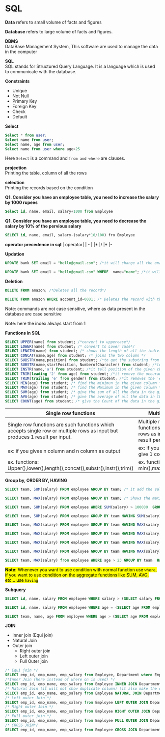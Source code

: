 # SQL
**Data** refers to small volume of facts and figures

**Database** refers to large volume of facts and figures.

**DBMS** \
DataBase Management System, This software are used to manage the data in the computer

**SQL**\
SQL stands for Structured Query Language. It is a language which is used to communicate with the database.

**Constraints**
* Unique
* Not Null
* Primary Key
* Foreign Key
* Check
* Default


**Select**
```sql
Select * from user;
Select name from user;
Select name, age from user;
Select name from user where age>25
```

Here `Select` is a command and `from and where` are clauses.

**projection**\
Printing the table, column of all the rows

**selection**\
Printing the records based on the condition

**Q1. Consider you have an employee table, you need to increase the salary by 1000 rupees**
```sql
Select id, name, email, salary+1000 from Employee
```
**Q1. Consider you have an employee table, you need to decrease the salary by 10% of the pervious salary**
```sql
SELECT id, name, email, salary-(salary*10/100) fro Employee
```

**operator precedence in sql**
| operator|
| - |
|*
|/
|+
|-

**Updation**
```SQL
UPDATE bank SET email = "hello@gmail.com"; /*it will change all the email in the column*/

UPDATE bank SET email = "hello@gmail.com" WHERE  name="name"; /*it will update mail only for the record where name="name"*/
```

**Deletion**
```SQL
DELETE FROM amazon; /*Deletes all the record*/

DELETE FROM amazon WHERE account_id=0001; /* Deletes the record with the account id is 0001*/
```
Note: commands are not case sensitive, where as data present in the database are case sensitive

Note: here the index always start from 1


**Functions in SQL**
```sql
SELECT UPPER(name) from student; /*convert to uppercase*/
SELECT LOWER(name) from student; /* convert to Lower case*/
SELECT LENGTH(name) from student; /* shows the length of all the individual name*/
SELECT CONCAT(name,age) from student; /* joins the two column */
SELECT SUBSTR(name,position) from student; /*to get the substring from the position*/
SELECT SUBSTR(name,startPosition, NumberofCharacter) from student; /*to get the substring from the startPosition and prints the NumberofCharacter mention in the function*/
SELECT INSTR(name,'a') from student; /*it tell position of the given character if that present is the giving cell*/
SELECT TRIM(leading '2' from age) from student; /*it remove the occurance of 2 will be trimmed (ex: 23 is trimmed to 3, and 22 is trimmed to NULL, 232 wille timmed to 32)(leading indicates the starting of the number)*/
SELECT TRIM(trailing 'e' from gender) from student; /*it removes the 'e' from the last (helle will trimmed to hell, hee will trimmed to h) (leading indicates the starting of the number)*/
SELECT MIN(age) from student; /* find the minimun in the given column */
SELECT MAX(age) from student; /* find the Maximum in the given column */
SELECT SUM(age) from student; /* give the sum of all the data in the given column column */
SELECT AVG(age) from student; /* give the average of all the data in the given column column */
SELECT COUNT(age) from student; /* give the Count of the data in the given column column */
```

Single row functions | Multiple row functions
-|-
Single row functions are such functions which accepts single row or multiple rows as input but produces 1 result per input. | Multiple row function are such functions single row or multiple rows as input but produces 1 result per group.
ex: if you gives n column and n column as output | ex: if you gives n column and it give 1 column as output.
ex. functions: Upper(),lower(),length(),concat(),substr(),instr(),trim() | ex. functions: min(),max(),sum(),avg(),count()

**Group by, ORDER BY, HAVING**
```sql
SELECT team, SUM(salary) FROM employee GROUP BY team; /* it add the salary for the same team */

SELECT team, MAX(salary) FROM employee GROUP BY team; /* Shows the maximum salary in the team */

SELECT team, SUM(salary) FROM employee WHERE SUM(salary) > 100000  GROUP BY team; /* This is not correct */

SELECT team, SUM(salary) FROM employee GROUP BY team HAVING SUM(salary) > 100000; /* Where is not used for agregate function, having should be used instead of where */

SELECT team, MAX(salary) FROM employee GROUP BY team HAVING MAX(salary) > 40000;

SELECT team, MAX(salary) FROM employee GROUP BY team HAVING MAX(salary) > 40000 ORDER BY MAX(salary) asc; /* order by ascending based on the salary */

SELECT team, MAX(salary) FROM employee GROUP BY team HAVING MAX(salary) > 40000 ORDER BY MAX(salary) desc; /* order by descending based on the salary */

SELECT team, MAX(salary) FROM employee GROUP BY team HAVING MAX(salary) > 40000 ORDER BY MAX(salary); /* default it sort in descending order.*/

SELECT team, MAX(salary) from employee WHERE age > 23 GROUP BY team  Having MAX(salary)>40000 ORDER BY salary desc;
```
<mark>**Note:** Whenever you want to use condition with normal function use `where`, if you want to use condition on the aggregate functions like SUM, AVG, etc... use `having`
</mark>


**Subquery**
```SQL
SELECT id, name, salary FROM employee WHERE salary > (SELECT salary FROM employee WHERE name="suraj");

SELECT id, name, salary FROM employee WHERE age = (SELECT age FROM employee WHERE name='Kavya');

SELECT team, name, age FROM employee WHERE age > (SELECT age FROM employee WHERE name='rimjim') AND team = (SELECT team FROM employee WHERE name='naveen');
```

**JOIN**
- Inner join (Equi join)
- Natural Join
- Outer join
    - Right outer join
    - Left outer join
    - Full Outer join


```sql
/* Equi join */
SELECT emp_id, emp_name, emp_salary from Employee, Department where Employee.dept_id = Department.dept_id
/*Inner Join (here instead of where on is used) */
SELECT emp_id, emp_name, emp_salary from Employee INNER JOIN Department ON Employee.dept_id = Department.dept_id
/* Natural Join (it will not show duplicate column) (it also make the common row as the first column)*/
SELECT emp_id, emp_name, emp_salary from Employee NATURAL JOIN Department ON Employee.dept_id = Department.dept_id
/* Left outer Join */
SELECT emp_id, emp_name, emp_salary from Employee LEFT OUTER JOIN Department ON Employee.dept_id = Department.dept_id
/* Right outer Join */
SELECT emp_id, emp_name, emp_salary from Employee RIGHT OUTER JOIN Department ON Employee.dept_id = Department.dept_id
/* Full outer join */
SELECT emp_id, emp_name, emp_salary from Employee FULL OUTER JOIN Department ON Employee.dept_id = Department.dept_id
/* CROSS JOIN*/
SELECT emp_id, emp_name, emp_salary from Employee CROSS JOIN Department